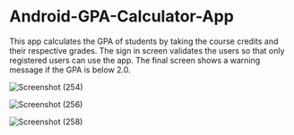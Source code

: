 # Android-GPA-Calculator-App
This app calculates the GPA of students by taking the course credits and their respective grades.
The sign in screen validates the users so that only registered users can use the app.
The final screen shows a warning message if the GPA is below 2.0.

![Screenshot (254)](https://user-images.githubusercontent.com/94324724/202678460-2bb039f2-089e-48c1-9721-ca0e8f38fb35.png)

![Screenshot (256)](https://user-images.githubusercontent.com/94324724/202678539-7574fde0-767c-4c0f-b0be-f116f2b6c81e.png)

![Screenshot (258)](https://user-images.githubusercontent.com/94324724/202678587-9deaf9f7-4398-4b93-8ce3-d7b9560f1f25.png)

